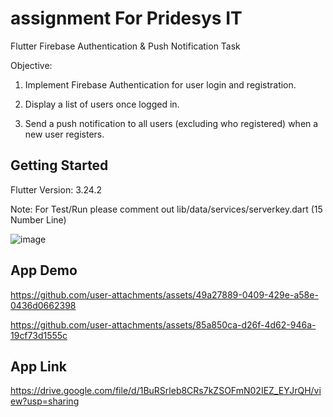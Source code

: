 # assignment For Pridesys IT

Flutter Firebase Authentication & Push Notification Task

Objective:
1. Implement Firebase Authentication for user login and registration.

2. Display a list of users once logged in.

3. Send a push notification to all users (excluding who registered) when a new user registers.


## Getting Started

Flutter Version: 3.24.2

Note: For Test/Run please comment out lib/data/services/serverkey.dart (15 Number Line)

![image](https://github.com/user-attachments/assets/28227d95-eae5-4178-a888-25d54af7f963)

## App Demo


https://github.com/user-attachments/assets/49a27889-0409-429e-a58e-0436d0662398



https://github.com/user-attachments/assets/85a850ca-d26f-4d62-946a-19cf73d1555c





## App Link

https://drive.google.com/file/d/1BuRSrleb8CRs7kZSOFmN02IEZ_EYJrQH/view?usp=sharing




